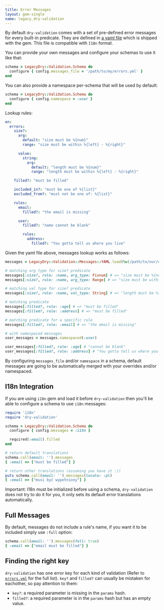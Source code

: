```yaml
---
title: Error Messages
layout: gem-single
name: legacy_dry-validation
---
```


By default `dry-validation` comes with a set of pre-defined error messages for every built-in predicate. They are defined in [a yaml file](https://github.com/dry-rb/dry-validation/blob/master/config/errors.yml) which is shipped with the gem. This file is compatible with `I18n` format.

You can provide your own messages and configure your schemas to use it like that:

``` ruby
schema = LegacyDry::Validation.Schema do
  configure { config.messages_file = '/path/to/my/errors.yml' }
end
```

You can also provide a namespace per-schema that will be used by default:

``` ruby
schema = LegacyDry::Validation.Schema do
  configure { config.namespace = :user }
end
```

Lookup rules:

``` yaml
en:
  errors:
    size?:
      arg:
        default: "size must be %{num}"
        range: "size must be within %{left} - %{right}"

      value:
        string:
          arg:
            default: "length must be %{num}"
            range: "length must be within %{left} - %{right}"

    filled?: "must be filled"

    included_in?: "must be one of %{list}"
    excluded_from?: "must not be one of: %{list}"

    rules:
      email:
        filled?: "the email is missing"

      user:
        filled?: "name cannot be blank"

        rules:
          address:
            filled?: "You gotta tell us where you live"
```

Given the yaml file above, messages lookup works as follows:

``` ruby
messages = LegacyDry::Validation::Messages::YAML.load(%w(/path/to/our/errors.yml))

# matching arg type for size? predicate
messages[:size?, rule: :name, arg_type: Fixnum] # => "size must be %{num}"
messages[:size?, rule: :name, arg_type: Range] # => "size must be within %{left} - %{right}"

# matching val type for size? predicate
messages[:size?, rule: :name, val_type: String] # => "length must be %{num}"

# matching predicate
messages[:filled?, rule: :age] # => "must be filled"
messages[:filled?, rule: :address] # => "must be filled"

# matching predicate for a specific rule
messages[:filled?, rule: :email] # => "the email is missing"

# with namespaced messages
user_messages = messages.namespaced(:user)

user_messages[:filled?, rule: :age] # "cannot be blank"
user_messages[:filled?, rule: :address] # "You gotta tell us where you live"
```

By configuring `messages_file` and/or `namespace` in a schema, default messages are going to be automatically merged with your overrides and/or namespaced.

## I18n Integration

If you are using `i18n` gem and load it before `dry-validation` then you'll be able to configure a schema to use `i18n` messages:

``` ruby
require 'i18n'
require 'dry-validation'

schema = LegacyDry::Validation.Schema do
  configure { config.messages = :i18n }

  required(:email).filled
end

# return default translations
schema.call(email: '').messages
{ :email => ["must be filled"] }

# return other translations (assuming you have it :))
puts schema.call(email: '').messages(locale: :pl)
{ :email => ["musi być wypełniony"] }
```

Important: I18n must be initialized before using a schema, `dry-validation` does not try to do it for you, it only sets its default error translations automatically.

## Full Messages

By default, messages do not include a rule's name, if you want it to be included simply use `:full` option:

``` ruby
schema.call(email: '').messages(full: true)
{ :email => ["email must be filled"] }
```

## Finding the right key

`dry-validation` has one error key for each kind of validation (Refer to [`errors.yml`](https://github.com/dry-rb/dry-validation/blob/master/config/errors.yml) for the full list). `key?` and `filled?` can usually be mistaken for eachother, so pay attention to them:

- `key?`: a required parameter is missing in the `params` hash.
- `filled?`: a required parameter is in the `params` hash but has an empty value.
